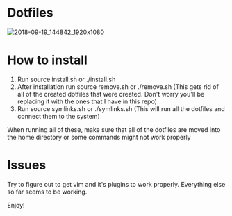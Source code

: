 # Dotfiles

![2018-09-19_144842_1920x1080](https://user-images.githubusercontent.com/30446022/45889706-1ed44180-bd8f-11e8-9a9e-07ef7399dd8b.png)

# How to install

1) Run source install.sh or ./install.sh
2) After installation run source remove.sh or ./remove.sh (This gets rid of all of the created dotfiles that were created. Don't worry you'll be replacing it with the ones that I have in this repo)
3) Run source symlinks.sh or ./symlinks.sh (This will run all the dotfiles and connect them to the system)

When running all of these, make sure that all of the dotfiles are moved into the home directory or some commands might not work properly

# Issues

Try to figure out to get vim and it's plugins to work properly. Everything else so far seems to be working.

Enjoy!
